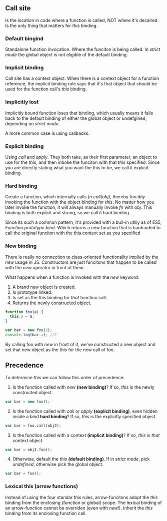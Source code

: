 ## Call site

Is the location in code where a function is called, NOT where it's decalred. Is the only thing that matters for _this_ binding.

### Default bingind

Standalone function invocation. Where the funciton is being called.
In _strict mode_ the global object is not eligible of the default binding.

### Implicit binding

Call site has a context object.
When there is a context object for a function reference, the implicit binding rule says that it's that object that should be used for the function call's _this_ binding.

### Implicitly lost

Implicitly bound function loses that binding, which usually means it falls back to the default binding of either the globat object or undefgined, depending on _strict mode_.

A more common case is using callbacks.

### Explicit binding

Using _call_ and _apply_.
They both take, as their first parameter, an object to use for the _this_, and then inboke the funciton with that _this_ specified. Since you are directly stating what you want the this to be, we call it explicit binding.

### Hard binding

Create a function, which internally calls _fn.call(obj)_, thereby forcibly invoking the function with the object binding for _this_. No matter how you later invoke the function, it will always manually invoke _fn_ with _obj_. This binding is both explicit and strong, so we call it hard binding.

Since its such a common pattern, it's provided with a buil-in utiliy as of ES5, _Function.prototype.bind_. Which returns a new function that is hardcoded to call the original funciton with the this context set as you specified

### New binding

There is really no connection to class-oriented functionality implied by the _new_ usage in JS. Constructors are just funcitons that happen to be called with the _new_ operator in front of them.

What happens when a function is invoked with the _new_ keyword:

1. A brand new object is created.
2. Is prototype linked.
3. Is set as the _this_ binding for _that_ function call.
4. Returns the newly constructed object.

```js
function foo(a) {
  this.a = a;
}

var bar = new foo(2);
console.log(bar.a); //2
```

By calling foo with _new_ in front of it, we've constructed a new object and set that new object as the _this_ for the new call of foo.

## Precedence

To determine _this_ we can follow this order of precedence:

1. Is the function called with _new_ **(new binding)**? If so, _this_ is the newly constructed object.

```js
var bar = new foo();
```

2. Is the function called with _call_ or _apply_ **(explicit binding)**, even hidden inside a _bind_ **hard binding**? If so, _this_ is the explicitly specified object.

```js
var bar = foo.call(obj2);
```

3. Is the function called with a context **(implicit binding)**? If so, _this_ is _that_ context object.

```js
var bar = obj1.foo();
```

4. Otherwise, default the _this_ **(default binding)**. If in _strict mode_, pick _undefined_, otherwise pick the global object.

```js
var bar = foo();
```

### Lexical this (arrow functions)

Instead of using the four standar _this_ rules, arrow-funcitons adopt the _this_ binding from the enclosing (function or global) scope. The lexical binding of an arrow-function cannot be overriden (even with _new_!).
Inherit the _this_ binding from its enclosing function call.
